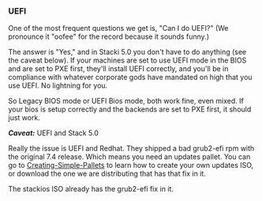 
### UEFI

One of the most frequent questions we get is, "Can I do UEFI?" (We pronounce it "oofee" for the record because it sounds funny.)

The answer is "Yes," and in Stacki 5.0 you don't have to do anything (see the caveat below). If your machines are set to use UEFI mode in the BIOS and are set to PXE first, they'll install UEFI correctly, and you'll be in compliance with whatever corporate gods have mandated on high that you use UEFI. No lightning for you.

So Legacy BIOS mode or UEFI Bios mode, both work fine, even mixed. If your bios is setup correctly and the backends are set to PXE first, it should just work.

***Caveat:*** UEFI and Stack 5.0

Really the issue is UEFI and Redhat. They shipped a bad grub2-efi rpm with the original 7.4 release. Which means you need an updates pallet. You can go to [Creating-Simple-Pallets](Creating-Simple-Pallets) to learn how to create your own updates ISO, or download the one we are distributing that has that fix in it.

The stackios ISO already has the grub2-efi fix in it.
